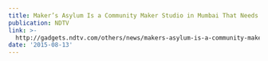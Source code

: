 ```yaml
---
title: Maker’s Asylum Is a Community Maker Studio in Mumbai That Needs Your Help
publication: NDTV
link: >-
  http://gadgets.ndtv.com/others/news/makers-asylum-is-a-community-maker-studio-in-mumbai-that-needs-your-help-727319
date: '2015-08-13'
---
```


